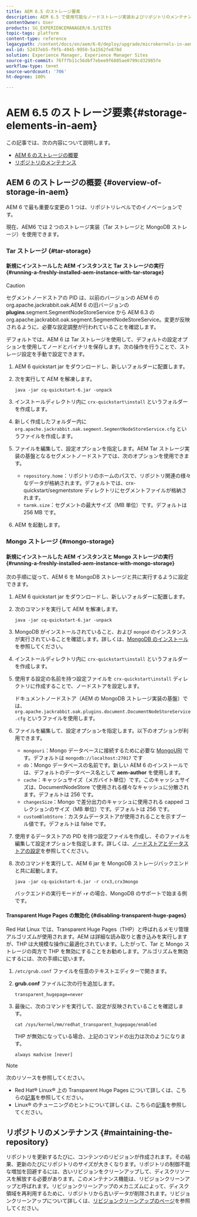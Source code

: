 ```yaml
---
title: AEM 6.5 のストレージ要素
description: AEM 6.5 で使用可能なノードストレージ実装およびリポジトリのメンテナンス方法について説明します。
contentOwner: User
products: SG_EXPERIENCEMANAGER/6.5/SITES
topic-tags: platform
content-type: reference
legacypath: /content/docs/en/aem/6-0/deploy/upgrade/microkernels-in-aem-6-0
exl-id: 52437eb5-f9fb-4945-9950-5a1562fe878d
solution: Experience Manager, Experience Manager Sites
source-git-commit: 76fffb11c56dbf7ebee9f6805ae0799cd32985fe
workflow-type: tm+mt
source-wordcount: '706'
ht-degree: 100%

---
```


# AEM 6.5 のストレージ要素{#storage-elements-in-aem}

この記事では、次の内容について説明します。

* [AEM 6 のストレージの概要](/help/sites-deploying/storage-elements-in-aem-6.md#overview-of-storage-in-aem)
* [リポジトリのメンテナンス](/help/sites-deploying/storage-elements-in-aem-6.md#maintaining-the-repository)

## AEM 6 のストレージの概要 {#overview-of-storage-in-aem}

AEM 6 で最も重要な変更の 1 つは、リポジトリレベルでのイノベーションです。

現在、AEM6 では 2 つのストレージ実装（Tar ストレージと MongoDB ストレージ）を使用できます。

### Tar ストレージ {#tar-storage}

#### 新規にインストールした AEM インスタンスと Tar ストレージの実行 {#running-a-freshly-installed-aem-instance-with-tar-storage}

>[!CAUTION]
>
>セグメントノードストアの PID は、以前のバージョンの AEM 6 の org.apache.jackrabbit.oak.AEM 6 の旧バージョンの **plugins**.segment.SegmentNodeStoreService から AEM 6.3 の org.apache.jackrabbit.oak.segment.SegmentNodeStoreService。変更が反映されるように、必要な設定調整が行われていることを確認します。

デフォルトでは、AEM 6 は Tar ストレージを使用して、デフォルトの設定オプションを使用してノードとバイナリを保存します。次の操作を行うことで、ストレージ設定を手動で設定できます。

1. AEM 6 quickstart jar をダウンロードし、新しいフォルダーに配置します。
1. 次を実行して AEM を解凍します。

   `java -jar cq-quickstart-6.jar -unpack`

1. インストールディレクトリ内に `crx-quickstart\install` というフォルダーを作成します。

1. 新しく作成したフォルダー内に `org.apache.jackrabbit.oak.segment.SegmentNodeStoreService.cfg` というファイルを作成します。

1. ファイルを編集して、設定オプションを指定します。AEM Tar ストレージ実装の基盤となるセグメントノードストアでは、次のオプションを使用できます。

   * `repository.home`：リポジトリのホームのパスで、リポジトリ関連の様々なデータが格納されます。デフォルトでは、crx-quickstart/segmentstore ディレクトリにセグメントファイルが格納されます。
   * `tarmk.size`：セグメントの最大サイズ（MB 単位）です。デフォルトは 256 MB です。

1. AEM を起動します。

### Mongo ストレージ {#mongo-storage}

#### 新規にインストールした AEM インスタンスと Mongo ストレージの実行 {#running-a-freshly-installed-aem-instance-with-mongo-storage}

次の手順に従って、AEM 6 を MongoDB ストレージと共に実行するように設定できます。

1. AEM 6 quickstart jar をダウンロードし、新しいフォルダーに配置します。
1. 次のコマンドを実行して AEM を解凍します。

   `java -jar cq-quickstart-6.jar -unpack`

1. MongoDB がインストールされていること、および `mongod` のインスタンスが実行されていることを確認します。詳しくは、[MongoDB のインストール](https://docs.mongodb.org/manual/installation/)を参照してください。
1. インストールディレクトリ内に `crx-quickstart\install` というフォルダーを作成します。
1. 使用する設定の名前を持つ設定ファイルを `crx-quickstart\install` ディレクトリに作成することで、ノードストアを設定します。

   ドキュメントノードストア（AEM の MongoDB ストレージ実装の基盤）では、`org.apache.jackrabbit.oak.plugins.document.DocumentNodeStoreService.cfg` というファイルを使用します。

1. ファイルを編集して、設定オプションを指定します。以下のオプションが利用できます。

   * `mongouri`：Mongo データベースに接続するために必要な [MongoURI](https://docs.mongodb.org/manual/reference/connection-string/) です。デフォルトは `mongodb://localhost:27017` です
   * `db`：Mongo データベースの名前です。新しい AEM 6 のインストールでは、デフォルトのデータベース名として **aem-author** を使用します。
   * `cache`：キャッシュサイズ（メガバイト単位）です。このキャッシュサイズは、DocumentNodeStore で使用される様々なキャッシュに分散されます。デフォルトは 256 です。
   * `changesSize`：Mongo で差分出力のキャッシュに使用される capped コレクションのサイズ（MB 単位）です。デフォルトは 256 です。
   * `customBlobStore`：カスタムデータストアが使用されることを示すブール値です。デフォルトは false です。

1. 使用するデータストアの PID を持つ設定ファイルを作成し、そのファイルを編集して設定オプションを指定します。詳しくは、[ノードストアとデータストアの設定](/help/sites-deploying/data-store-config.md)を参照してください。

1. 次のコマンドを実行して、AEM 6 jar を MongoDB ストレージバックエンドと共に起動します。

   ```shell
   java -jar cq-quickstart-6.jar -r crx3,crx3mongo
   ```

   バックエンドの実行モードが **`-r`** の場合、MongoDB のサポートで始まる例です。

#### Transparent Huge Pages の無効化 {#disabling-transparent-huge-pages}

Red Hat Linux では、Transparent Huge Pages（THP）と呼ばれるメモリ管理アルゴリズムが使用されます。AEM は詳細な読み取りと書き込みを実行しますが、THP は大規模な操作に最適化されています。したがって、Tar と Mongo ストレージの両方で THP を無効にすることをお勧めします。アルゴリズムを無効にするには、次の手順に従います。

1. `/etc/grub.conf` ファイルを任意のテキストエディターで開きます。
1. **grub.conf** ファイルに次の行を追加します。

   ```
   transparent_hugepage=never
   ```

1. 最後に、次のコマンドを実行して、設定が反映されていることを確認します。

   ```
   cat /sys/kernel/mm/redhat_transparent_hugepage/enabled
   ```

   THP が無効になっている場合、上記のコマンドの出力は次のようになります。

   ```
   always madvise [never]
   ```

>[!NOTE]
>
>次のリソースを参照してください。
>
>* Red Hat® Linux® 上の Transparent Huge Pages について詳しくは、こちらの[記事](https://access.redhat.com/solutions/46111)を参照してください。
>* Linux® のチューニングのヒントについて詳しくは、こちらの[記事](https://experienceleague.adobe.com/docs/experience-manager-65/deploying/configuring/configuring-performance.html?lang=ja)を参照してください。
>

## リポジトリのメンテナンス {#maintaining-the-repository}

リポジトリを更新するたびに、コンテンツのリビジョンが作成されます。その結果、更新のたびにリポジトリのサイズが大きくなります。リポジトリの制御不能な増加を回避するには、古いリビジョンをクリーンアップして、ディスクリソースを解放する必要があります。このメンテナンス機能は、リビジョンクリーンアップと呼ばれます。リビジョンクリーンアップのメカニズムによって、ディスク領域を再利用するために、リポジトリから古いデータが削除されます。リビジョンクリーンアップについて詳しくは、[リビジョンクリーンアップのページ](/help/sites-deploying/revision-cleanup.md)を参照してください。
